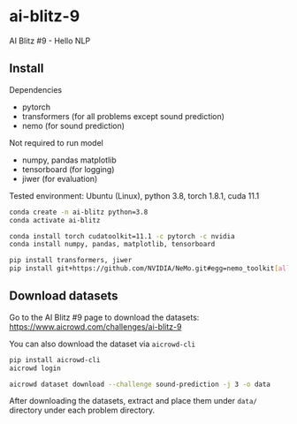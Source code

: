# ai-blitz-9
AI Blitz #9 - Hello NLP

## Install

Dependencies

- pytorch
- transformers (for all problems except sound prediction)
- nemo (for sound prediction)

Not required to run model

- numpy, pandas matplotlib
- tensorboard (for logging)
- jiwer (for evaluation)

Tested environment: Ubuntu (Linux), python 3.8, torch 1.8.1, cuda 11.1

```bash
conda create -n ai-blitz python=3.8
conda activate ai-blitz

conda install torch cudatoolkit=11.1 -c pytorch -c nvidia
conda install numpy, pandas, matplotlib, tensorboard

pip install transformers, jiwer
pip install git+https://github.com/NVIDIA/NeMo.git#egg=nemo_toolkit[all]
```

## Download datasets

Go to the AI Blitz #9 page to download the datasets: https://www.aicrowd.com/challenges/ai-blitz-9

You can also download the dataset via `aicrowd-cli`

```bash
pip install aicrowd-cli
aicrowd login

aicrowd dataset download --challenge sound-prediction -j 3 -o data
```

After downloading the datasets, extract and place them under `data/` directory under each problem directory.
